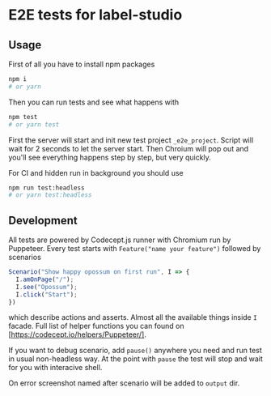 # E2E tests for label-studio

## Usage

First of all you have to install npm packages
```sh
npm i
# or yarn
```

Then you can run tests and see what happens with 
```sh
npm test
# or yarn test
```

First the server will start and init new test project `_e2e_project`.
Script will wait for 2 seconds to let the server start.
Then Chroium will pop out and you'll see everything happens step by step,
but very quickly.

For CI and hidden run in background you should use
```sh
npm run test:headless
# or yarn test:headless
```

## Development

All tests are powered by Codecept.js runner with Chromium run by Puppeteer.
Every test starts with `Feature("name your feature")` followed by scenarios
```js
Scenario("Show happy opossum on first run", I => {
  I.amOnPage("/");
  I.see("Opossum");
  I.click("Start");
})
```

which describe actions and asserts. Almost all the available things
inside `I` facade. Full list of helper functions you can found on
[https://codecept.io/helpers/Puppeteer/].

If you want to debug scenario, add `pause()` anywhere you need and run test
in usual non-headless way. At the point with `pause` the test will stop and
 wait for you with interacive shell.

On error screenshot named after scenario will be added to `output` dir.

